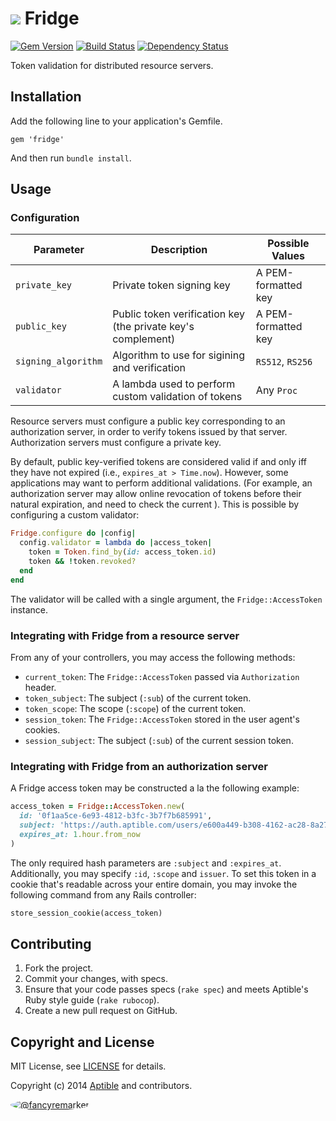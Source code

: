 # ![](https://raw.github.com/aptible/straptible/master/lib/straptible/rails/templates/public.api/icon-60px.png) Fridge

[![Gem Version](https://badge.fury.io/rb/fridge.png)](https://rubygems.org/gems/fridge)
[![Build Status](https://travis-ci.org/aptible/fridge.png?branch=master)](https://travis-ci.org/aptible/fridge)
[![Dependency Status](https://gemnasium.com/aptible/fridge.png)](https://gemnasium.com/aptible/fridge)

Token validation for distributed resource servers.

## Installation

Add the following line to your application's Gemfile.

    gem 'fridge'

And then run `bundle install`.

## Usage

### Configuration

| Parameter | Description | Possible Values |
| --------- | ----------- | --------------- |
| `private_key` | Private token signing key | A PEM-formatted key |
| `public_key` | Public token verification key (the private key's complement) | A PEM-formatted key |
| `signing_algorithm` | Algorithm to use for sigining and verification | `RS512`, `RS256` |
| `validator` | A lambda used to perform custom validation of tokens | Any `Proc` |

Resource servers must configure a public key corresponding to an authorization server, in order to verify tokens issued by that server. Authorization servers must configure a private key.

By default, public key-verified tokens are considered valid if and only iff they have not expired (i.e., `expires_at > Time.now`). However, some applications may want to perform additional validations. (For example, an authorization server may allow online revocation of tokens before their natural expiration, and need to check the current ). This is possible by configuring a custom validator:

```ruby
Fridge.configure do |config|
  config.validator = lambda do |access_token|
    token = Token.find_by(id: access_token.id)
    token && !token.revoked?
  end
end
```

The validator will be called with a single argument, the `Fridge::AccessToken` instance.

### Integrating with Fridge from a resource server

From any of your controllers, you may access the following methods:

* `current_token`: The `Fridge::AccessToken` passed via `Authorization` header.
* `token_subject`: The subject (`:sub`) of the current token.
* `token_scope`: The scope (`:scope`) of the current token.
* `session_token`: The `Fridge::AccessToken` stored in the user agent's cookies.
* `session_subject`: The subject (`:sub`) of the current session token.


### Integrating with Fridge from an authorization server

A Fridge access token may be constructed a la the following example:

```ruby
access_token = Fridge::AccessToken.new(
  id: '0f1aa5ce-6e93-4812-b3fc-3b7f7b685991',
  subject: 'https://auth.aptible.com/users/e600a449-b308-4162-ac28-8a2769ad3f05',
  expires_at: 1.hour.from_now
)
```

The only required hash parameters are `:subject` and `:expires_at`. Additionally, you may specify `:id`, `:scope` and `issuer`. To set this token in a cookie that's readable across your entire domain, you may invoke the following command from any Rails controller:

```ruby
store_session_cookie(access_token)
```

## Contributing

1. Fork the project.
1. Commit your changes, with specs.
1. Ensure that your code passes specs (`rake spec`) and meets Aptible's Ruby style guide (`rake rubocop`).
1. Create a new pull request on GitHub.

## Copyright and License

MIT License, see [LICENSE](LICENSE.md) for details.

Copyright (c) 2014 [Aptible](https://www.aptible.com) and contributors.

[<img src="https://s.gravatar.com/avatar/f7790b867ae619ae0496460aa28c5861?s=60" style="border-radius: 50%;" alt="@fancyremarker" />](https://github.com/fancyremarker)
